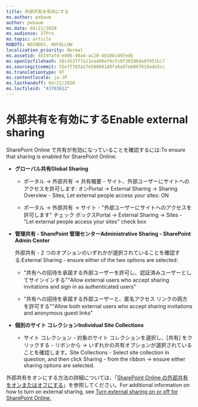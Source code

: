 ```yaml
---
title: 外部共有を有効にする
ms.author: pebaum
author: pebaum
ms.date: 04/21/2020
ms.audience: ITPro
ms.topic: article
ROBOTS: NOINDEX, NOFOLLOW
localization_priority: Normal
ms.assetid: 4d197afd-e806-40ad-ac20-4b10bc497edb
ms.openlocfilehash: 58c4537f7a11ea408ef9cfc9f30396da0f951bc7
ms.sourcegitcommit: 55eff703a17e500681d8fa6a87eb067019ade3cc
ms.translationtype: HT
ms.contentlocale: ja-JP
ms.lasthandoff: 04/22/2020
ms.locfileid: "43703612"
---
```

# <a name="enable-external-sharing"></a><span data-ttu-id="73f21-102">外部共有を有効にする</span><span class="sxs-lookup"><span data-stu-id="73f21-102">Enable external sharing</span></span>

 <span data-ttu-id="73f21-103">SharePoint Online で共有が有効になっていることを確認するには:</span><span class="sxs-lookup"><span data-stu-id="73f21-103">To ensure that sharing is enabled for SharePoint Online:</span></span>
  
- <span data-ttu-id="73f21-104">**グローバル共有**</span><span class="sxs-lookup"><span data-stu-id="73f21-104">**Global Sharing**</span></span>
    
  - <span data-ttu-id="73f21-105">ポータル -\> 外部共有 -\> 共有概要 - サイト、外部ユーザーにサイトへのアクセスを許可します: オン</span><span class="sxs-lookup"><span data-stu-id="73f21-105">Portal -\> External Sharing -\> Sharing Overview - Sites, Let external people access your sites: ON</span></span>
    
  - <span data-ttu-id="73f21-106">ポータル -\> 外部共有 -\> サイト - "外部ユーザーにサイトへのアクセスを許可します" チェック ボックス</span><span class="sxs-lookup"><span data-stu-id="73f21-106">Portal -\> External Sharing -\> Sites - "Let external people access your sites" check box</span></span>
    
- <span data-ttu-id="73f21-107">**管理共有 - SharePoint 管理センター**</span><span class="sxs-lookup"><span data-stu-id="73f21-107">**Administrative Sharing - SharePoint Admin Center**</span></span>
    
    <span data-ttu-id="73f21-108">外部共有 - 2 つのオプションのいずれかが選択されていることを確認する:</span><span class="sxs-lookup"><span data-stu-id="73f21-108">External Sharing - ensure either of the two options are selected:</span></span>
    
  - <span data-ttu-id="73f21-109">"共有への招待を承諾する外部ユーザーを許可し、認証済みユーザーとしてサインインする"</span><span class="sxs-lookup"><span data-stu-id="73f21-109">"Allow external users who accept sharing invitations and sign in as authenticated users"</span></span>
    
  - <span data-ttu-id="73f21-110">"共有への招待を承諾する外部ユーザーと、匿名アクセス リンクの両方を許可する"</span><span class="sxs-lookup"><span data-stu-id="73f21-110">"Allow both external users who accept sharing invitations and anonymous guest links"</span></span>
    
- <span data-ttu-id="73f21-111">**個別のサイト コレクション**</span><span class="sxs-lookup"><span data-stu-id="73f21-111">**Individual Site Collections**</span></span>
    
  - <span data-ttu-id="73f21-112">サイト コレクション - 対象のサイト コレクションを選択し、[共有] をクリックする - リボンから -\> いずれかの共有オプションが選択されていることを確認します。</span><span class="sxs-lookup"><span data-stu-id="73f21-112">Site Collections - Select site collection in question, and then click Sharing - from the ribbon -\> ensure either sharing options are selected.</span></span>
    
<span data-ttu-id="73f21-113">外部共有をオンにする方法の詳細については、「[SharePoint Online の外部共有をオンまたはオフにする](https://go.microsoft.com/fwlink/?linkid=2047681&amp;clcid=0x409)」を参照してください。</span><span class="sxs-lookup"><span data-stu-id="73f21-113">For additional information on how to turn on external sharing, see [Turn external sharing on or off for SharePoint Online.](https://go.microsoft.com/fwlink/?linkid=2047681&amp;clcid=0x409)</span></span>
  

